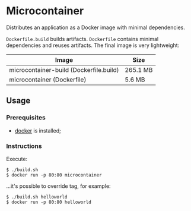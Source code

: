 # Microcontainer

Distributes an application as a Docker image with minimal dependencies.

`Dockerfile.build` builds artifacts. `Dockerfile` contains minimal dependencies and reuses artifacts. The final image is very lightweight:

| Image                                   | Size     |
|-----------------------------------------|----------|
| microcontainer-build (Dockerfile.build) | 265.1 MB |
| microcontainer (Dockerfile)             | 5.6 MB   |

## Usage

### Prerequisites

* [docker](https://www.docker.com/) is installed;

### Instructions

Execute:

    $ ./build.sh
    $ docker run -p 80:80 microcontainer

...it's possible to override tag, for example:

    $ ./build.sh helloworld
    $ docker run -p 80:80 helloworld

